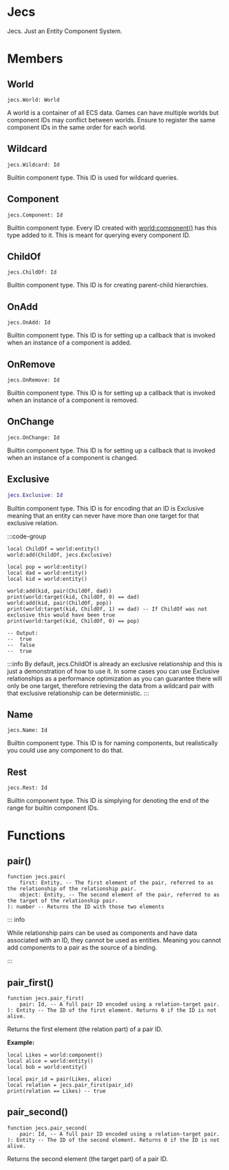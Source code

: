 # Jecs

Jecs. Just an Entity Component System.

# Members

## World
```luau
jecs.World: World
```
A world is a container of all ECS data. Games can have multiple worlds but component IDs may conflict between worlds. Ensure to register the same component IDs in the same order for each world.

## Wildcard
```luau
jecs.Wildcard: Id
```
Builtin component type. This ID is used for wildcard queries.

## Component
```luau
jecs.Component: Id
```
Builtin component type. Every ID created with [world:component()](world.md#component()) has this type added to it. This is meant for querying every component ID.

## ChildOf
```luau
jecs.ChildOf: Id
```
Builtin component type. This ID is for creating parent-child hierarchies.

## OnAdd

```luau
jecs.OnAdd: Id
```
Builtin component type. This ID is for setting up a callback that is invoked when an instance of a component is added.

## OnRemove

```luau
jecs.OnRemove: Id
```

Builtin component type. This ID is for setting up a callback that is invoked when an instance of a component is removed.

## OnChange

```luau
jecs.OnChange: Id
```

Builtin component type. This ID is for setting up a callback that is invoked when an instance of a component is changed.

## Exclusive

```lua
jecs.Exclusive: Id
```

Builtin component type. This ID is for encoding that an ID is Exclusive meaning that an entity can never have more than one target for that exclusive relation.

:::code-group
```luau [luau]
local ChildOf = world:entity()
world:add(ChildOf, jecs.Exclusive)

local pop = world:entity()
local dad = world:entity()
local kid = world:entity()

world:add(kid, pair(ChildOf, dad))
print(world:target(kid, ChildOf, 0) == dad)
world:add(kid, pair(ChildOf, pop))
print(world:target(kid, ChildOf, 1) == dad) -- If ChildOf was not exclusive this would have been true
print(world:target(kid, ChildOf, 0) == pop)

-- Output:
--  true
--  false
--  true
```

:::info
By default, jecs.ChildOf is already an exclusive relationship and this is just a demonstration of how to use it.
In some cases you can use Exclusive relationships as a performance optimization as you can guarantee there will only be one target, therefore
retrieving the data from a wildcard pair with that exclusive relationship can be deterministic.
:::

## Name
```luau
jecs.Name: Id
```
Builtin component type. This ID is for naming components, but realistically you could use any component to do that.

## Rest
```luau
jecs.Rest: Id
```

Builtin component type. This ID is simplying for denoting the end of the range for builtin component IDs.

# Functions

## pair()
```luau
function jecs.pair(
    first: Entity, -- The first element of the pair, referred to as the relationship of the relationship pair.
    object: Entity, -- The second element of the pair, referred to as the target of the relationship pair.
): number -- Returns the ID with those two elements

```
::: info

While relationship pairs can be used as components and have data associated with an ID, they cannot be used as entities. Meaning you cannot add components to a pair as the source of a binding.

:::

## pair_first()
```luau
function jecs.pair_first(
   	pair: Id, -- A full pair ID encoded using a relation-target pair.
): Entity -- The ID of the first element. Returns 0 if the ID is not alive.
```
Returns the first element (the relation part) of a pair ID.

**Example:**
```luau
local Likes = world:component()
local alice = world:entity()
local bob = world:entity()

local pair_id = pair(Likes, alice)
local relation = jecs.pair_first(pair_id)
print(relation == Likes) -- true
```

## pair_second()
```luau
function jecs.pair_second(
   	pair: Id, -- A full pair ID encoded using a relation-target pair.
): Entity -- The ID of the second element. Returns 0 if the ID is not alive.
```
Returns the second element (the target part) of a pair ID.
